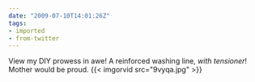 ```yaml
---
date: "2009-07-10T14:01:26Z"
tags:
- imported
- from-twitter
---
```

View my DIY prowess in awe! A reinforced washing line, *with tensioner*! Mother would be proud. {{< imgorvid src="9vyqa.jpg" >}}
